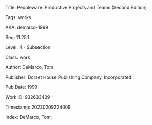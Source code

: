 Title:  Peopleware: Productive Projects and Teams (Second Edition)

Tags:   works

AKA:    demarco-1999

Seq:    11.25.1

Level:  4 - Subsection

Class:  work

Author: DeMarco, Tom

Publisher: Dorset House Publishing Company, Incorporated

Pub Date: 1999

Work ID: 932633439

Timestamp: 20230209224009

Index:  DeMarco, Tom; 

